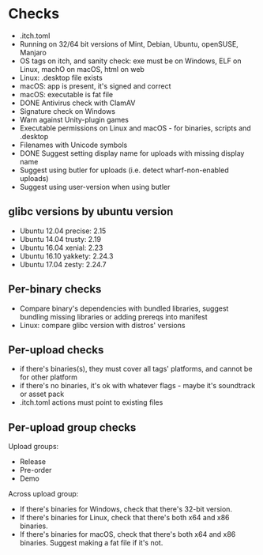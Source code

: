 # Checks

* .itch.toml
* Running on 32/64 bit versions of Mint, Debian, Ubuntu, openSUSE, Manjaro
* OS tags on itch, and sanity check: exe must be on Windows, ELF on Linux, machO on macOS, html on web
* Linux: .desktop file exists
* macOS: app is present, it's signed and correct
* macOS: executable is fat file
* DONE Antivirus check with ClamAV
* Signature check on Windows
* Warn against Unity-plugin games
* Executable permissions on Linux and macOS - for binaries, scripts and .desktop
* Filenames with Unicode symbols
* DONE Suggest setting display name for uploads with missing display name
* Suggest using butler for uploads (i.e. detect wharf-non-enabled uploads)
* Suggest using user-version when using butler

## glibc versions by ubuntu version

* Ubuntu 12.04 precise: 2.15
* Ubuntu 14.04 trusty: 2.19
* Ubuntu 16.04 xenial: 2.23
* Ubuntu 16.10 yakkety: 2.24.3
* Ubuntu 17.04 zesty: 2.24.7

## Per-binary checks

* Compare binary's dependencies with bundled libraries, suggest bundling missing libraries or adding prereqs into manifest
* Linux: compare glibc version with distros' versions

## Per-upload checks

* if there's binaries(s), they must cover all tags' platforms, and cannot be for other platform
* if there's no binaries, it's ok with whatever flags - maybe it's soundtrack or asset pack
* .itch.toml actions must point to existing files

## Per-upload group checks

Upload groups:

* Release
* Pre-order
* Demo

Across upload group:

* If there's binaries for Windows, check that there's 32-bit version.
* If there's binaries for Linux, check that there's both x64 and x86 binaries.
* If there's binaries for macOS, check that there's both x64 and x86 binaries. Suggest making a fat file if it's not.
